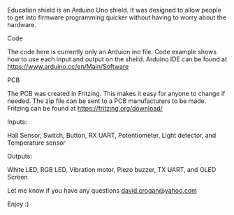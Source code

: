 Education shield is an Arduino Uno shield. It was designed to allow people to get into firmware programming quicker without having to worry about the hardware. 

Code

The code here is currently only an Arduion ino file. Code example shows how to use each input and output on the sheild. 
Arduino IDE can be found at https://www.arduino.cc/en/Main/Software

PCB

The PCB was created in Fritzing. This makes it easy for anyone to change if needed. The zip file can be sent to a PCB manufacturers to be made. 
Fritzing can be found at https://fritzing.org/download/


Inputs:

Hall Sensor,
Switch,
Button,
RX UART,
Potentiometer,
Light detector,
and Temperature sensor

Outputs:

White LED,
RGB LED,
Vibration motor,
Piezo buzzer,
TX UART,
and OLED Screen

Let me know if you have any questions david.crogan@yahoo.com

Enjoy :)

